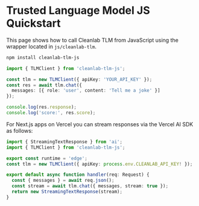 # Trusted Language Model JS Quickstart

This page shows how to call Cleanlab TLM from JavaScript using the wrapper located in `js/cleanlab-tlm`.

```bash
npm install cleanlab-tlm-js
```

```ts
import { TLMClient } from 'cleanlab-tlm-js';

const tlm = new TLMClient({ apiKey: 'YOUR_API_KEY' });
const res = await tlm.chat({
  messages: [{ role: 'user', content: 'Tell me a joke' }]
});

console.log(res.response);
console.log('score:', res.score);
```

For Next.js apps on Vercel you can stream responses via the Vercel AI SDK as follows:

```ts
import { StreamingTextResponse } from 'ai';
import { TLMClient } from 'cleanlab-tlm-js';

export const runtime = 'edge';
const tlm = new TLMClient({ apiKey: process.env.CLEANLAB_API_KEY! });

export default async function handler(req: Request) {
  const { messages } = await req.json();
  const stream = await tlm.chat({ messages, stream: true });
  return new StreamingTextResponse(stream);
}
```
